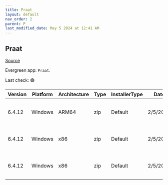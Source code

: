 ```yaml
---
title: Praat
layout: default
nav_order: 2
parent: P
last_modified_date: May 5 2024 at 12:41 AM
---
```


## Praat

[Source](https://www.fon.hum.uva.nl/praat/)

Evergreen app: `Praat`. 

Last check: 🟢

| Version | Platform | Architecture | Type | InstallerType | Date     | Size     | URI                                                                                                                                                                      |
| ------- | -------- | ------------ | ---- | ------------- | -------- | -------- | ------------------------------------------------------------------------------------------------------------------------------------------------------------------------ |
| 6.4.12  | Windows  | ARM64        | zip  | Default       | 2/5/2024 | 17884764 | [https://github.com/praat/praat/releases/download/v6.4.12/praat6412_win-arm64.zip](https://github.com/praat/praat/releases/download/v6.4.12/praat6412_win-arm64.zip)     |
| 6.4.12  | Windows  | x86          | zip  | Default       | 2/5/2024 | 19390736 | [https://github.com/praat/praat/releases/download/v6.4.12/praat6412_win-intel32.zip](https://github.com/praat/praat/releases/download/v6.4.12/praat6412_win-intel32.zip) |
| 6.4.12  | Windows  | x86          | zip  | Default       | 2/5/2024 | 19139193 | [https://github.com/praat/praat/releases/download/v6.4.12/praat6412_win-intel64.zip](https://github.com/praat/praat/releases/download/v6.4.12/praat6412_win-intel64.zip) |

